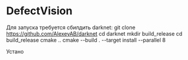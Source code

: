 # DefectVision
Для запуска требуется сбилдить darknet:
git clone https://github.com/AlexeyAB/darknet
cd darknet
mkdir build_release
cd build_release
cmake ..
cmake --build . --target install --parallel 8

Устано